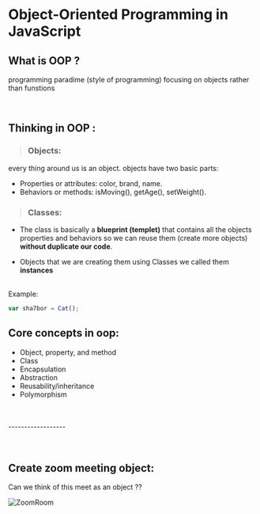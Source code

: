 
# Object-Oriented Programming in JavaScript

## What is OOP ?
programming paradime (style of programming) focusing on objects rather than funstions 

</br>

## Thinking in OOP :

>### Objects:
every thing around us is an object.
objects have two basic parts:

* Properties or attributes: color, brand, name.
* Behaviors or methods: isMoving(), getAge(), setWeight().

>### Classes:
* The class is basically a **blueprint (templet)** that contains all the objects properties and behaviors so we can reuse them (create more objects) **without duplicate our code**.

* Objects that we are creating them using Classes we called them **instances**
<br/>
Example:

```JavaScript
var sha7bor = Cat();
```
## Core concepts in oop:
* Object, property, and method
* Class
* Encapsulation
* Abstraction
* Reusability/inheritance
* Polymorphism
<br />
<br />
------------------
<br />
<br />
<br />

## Create zoom meeting object:

Can we think of this meet as an object ??
<br />

![ZoomRoom](https://imgur.com/Sa7AAAD.png)

